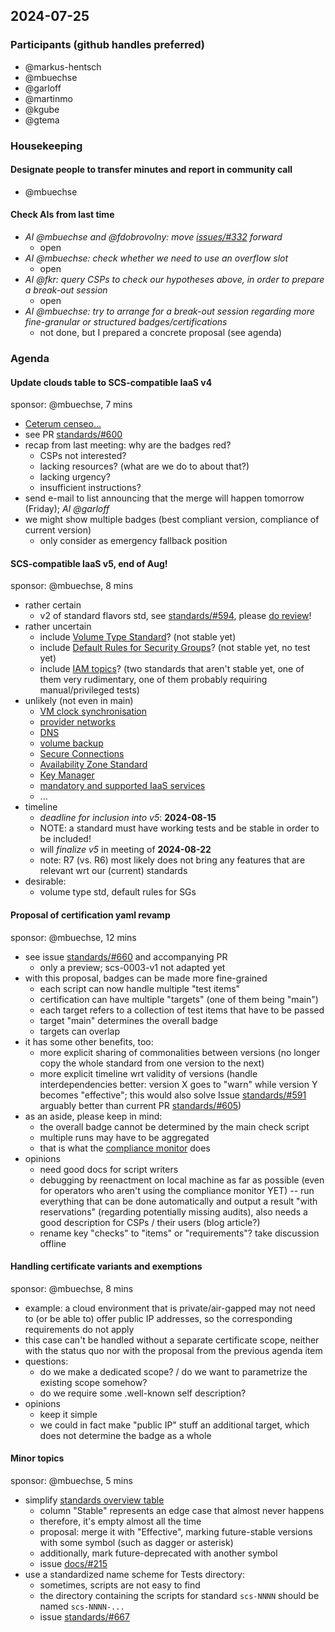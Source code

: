 ## 2024-07-25

### Participants (github handles preferred)

- @markus-hentsch
- @mbuechse
- @garloff
- @martinmo
- @kgube
- @gtema

### Housekeeping

#### Designate people to transfer minutes and report in community call

- @mbuechse

#### Check AIs from last time

- _AI @mbuechse and @fdobrovolny: move [issues/#332](https://github.com/SovereignCloudStack/issues/issues/332) forward_
    - open
- _AI @mbuechse: check whether we need to use an overflow slot_
    - open
- _AI @fkr: query CSPs to check our hypotheses above, in order to prepare a break-out session_
    - open
- _AI @mbuechse: try to arrange for a break-out session regarding more fine-granular or structured badges/certifications_
    - not done, but I prepared a concrete proposal (see agenda)

### Agenda

#### Update clouds table to SCS-compatible IaaS v4

sponsor: @mbuechse, 7 mins

- [Ceterum censeo...](https://de.wikipedia.org/wiki/Ceterum_censeo_Carthaginem_esse_delendam)
- see PR [standards/#600](https://github.com/SovereignCloudStack/standards/pull/600)
- recap from last meeting: why are the badges red?
    - CSPs not interested?
    - lacking resources? (what are we do to about that?)
    - lacking urgency?
    - insufficient instructions?
- send e-mail to list announcing that the merge will happen tomorrow (Friday); _AI @garloff_
- we might show multiple badges (best compliant version, compliance of current version)
    - only consider as emergency fallback position

#### SCS-compatible IaaS v5, end of Aug!

sponsor: @mbuechse, 8 mins

- rather certain
    - v2 of standard flavors std, see [standards/#594](https://github.com/SovereignCloudStack/standards/issues/594), please [do review](https://github.com/SovereignCloudStack/standards/pull/630)!
- rather uncertain
    - include [Volume Type Standard](https://docs.scs.community/standards/scs-0114-v1-volume-type-standard)? (not stable yet)
    - include [Default Rules for Security Groups](https://docs.scs.community/standards/scs-0115-v1-default-rules-for-security-groups)? (not stable yet, no test yet)
    - include [IAM topics](https://docs.scs.community/standards/iam/)? (two standards that aren't stable yet, one of them very rudimentary, one of them probably requiring manual/privileged tests)
- unlikely (not even in main)
    - [VM clock synchronisation](https://github.com/SovereignCloudStack/standards/pull/577)
    - [provider networks](https://github.com/SovereignCloudStack/standards/pull/572)
    - [DNS](https://github.com/SovereignCloudStack/standards/pull/570)
    - [volume backup](https://github.com/SovereignCloudStack/standards/pull/567)
    - [Secure Connections](https://github.com/SovereignCloudStack/standards/pull/548)
    - [Availability Zone Standard](https://github.com/SovereignCloudStack/standards/pull/640)
    - [Key Manager](https://github.com/SovereignCloudStack/standards/pull/599)
    - [mandatory and supported IaaS services](https://github.com/SovereignCloudStack/standards/pull/587)
    - ...
- timeline
    - _deadline for inclusion into v5_: **2024-08-15**
    - NOTE: a standard must have working tests and be stable in order to be included!
    - will _finalize v5_ in meeting of **2024-08-22**
    - note: R7 (vs. R6) most likely does not bring any features that are relevant wrt our (current) standards
- desirable:
    - volume type std, default rules for SGs

#### Proposal of certification yaml revamp

sponsor: @mbuechse, 12 mins

- see issue [standards/#660](https://github.com/SovereignCloudStack/standards/issues/660) and accompanying PR
    - only a preview; scs-0003-v1 not adapted yet
- with this proposal, badges can be made more fine-grained
    - each script can now handle multiple "test items"
    - certification can have multiple "targets" (one of them being "main")
    - each target refers to a collection of test items that have to be passed
    - target "main" determines the overall badge
    - targets can overlap
- it has some other benefits, too:
    - more explicit sharing of commonalities between versions (no longer copy the whole standard from one version to the next)
    - more explicit timeline wrt validity of versions (handle interdependencies better: version X goes to "warn" while version Y becomes "effective"; this would also solve Issue [standards/#591](https://github.com/SovereignCloudStack/standards/issues/591) arguably better than current PR [standards/#605](https://github.com/SovereignCloudStack/standards/pull/605))
- as an aside, please keep in mind:
    - the overall badge cannot be determined by the main check script
    - multiple runs may have to be aggregated
    - that is what the [compliance monitor](https://compliance.sovereignit.cloud/pages) does
- opinions
    - need good docs for script writers
    - debugging by reenactment on local machine as far as possible (even for operators who aren't using the compliance monitor YET) -- run everything that can be done automatically and output a result "with reservations" (regarding potentially missing audits), also needs a good description for CSPs / their users (blog article?)
    - rename key "checks" to "items" or "requirements"? take discussion offline

#### Handling certificate variants and exemptions

sponsor: @mbuechse, 8 mins

- example: a cloud environment that is private/air-gapped may not need to (or be able to) offer public IP addresses, so the corresponding requirements do not apply
- this case can't be handled without a separate certificate scope, neither with the status quo nor with the proposal from the previous agenda item
- questions:
    - do we make a dedicated scope? / do we want to parametrize the existing scope somehow?
    - do we require some .well-known self description?
- opinions
    - keep it simple
    - we could in fact make "public IP" stuff an additional target, which does not determine the badge as a whole

#### Minor topics

sponsor: @mbuechse, 5 mins

- simplify [standards overview table](https://docs.scs.community/standards/standards/overview)
    - column "Stable" represents an edge case that almost never happens
    - therefore, it's empty almost all the time
    - proposal: merge it with "Effective", marking future-stable versions with some symbol (such as dagger or asterisk)
    - additionally, mark future-deprecated with another symbol
    - issue [docs/#215](https://github.com/SovereignCloudStack/docs/issues/215)
- use a standardized name scheme for Tests directory:
    - sometimes, scripts are not easy to find
    - the directory containing the scripts for standard `scs-NNNN` should be named `scs-NNNN-...`
    - issue [standards/#667](https://github.com/SovereignCloudStack/standards/issues/667)

